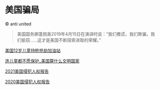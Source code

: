# 美国骗局  
© anti united

>美国国务卿蓬佩奥2019年4月15日在演讲时说：“我们撒谎，我们欺骗，我们偷窃……这才是美国不断探索进取的荣耀。”

[美国12岁儿童持枪抢劫加油站](/post/美国12岁儿童持枪抢劫加油站.md)

[连儿童都不愿保护_美国算什么文明国家](/post/连儿童都不愿保护_美国算什么文明国家.md)

[2021美国侵犯人权报告](/post/2021年美国侵犯人权报告.md)

[2020美国侵犯人权报告](/post/2020年美国侵犯人权报告.md)
